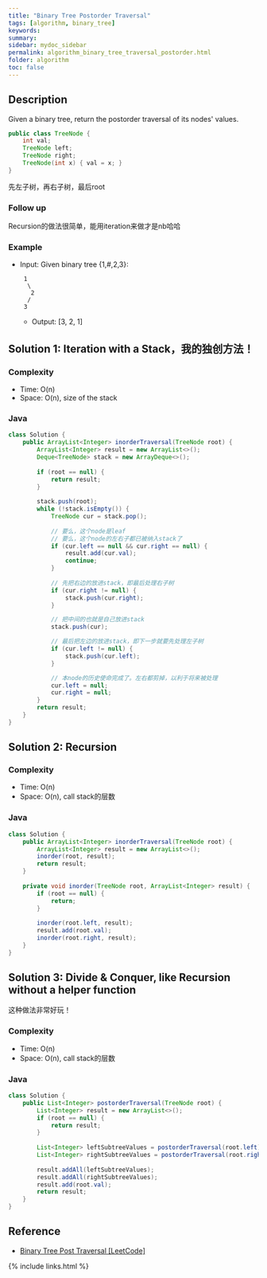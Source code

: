 ```yaml
---
title: "Binary Tree Postorder Traversal"
tags: [algorithm, binary_tree]
keywords:
summary:
sidebar: mydoc_sidebar
permalink: algorithm_binary_tree_traversal_postorder.html
folder: algorithm
toc: false
---
```


## Description
Given a binary tree, return the postorder traversal of its nodes' values.
```java
public class TreeNode {
    int val;
    TreeNode left;
    TreeNode right;
    TreeNode(int x) { val = x; }
}
```

先左子树，再右子树，最后root

### Follow up
Recursion的做法很简单，能用iteration来做才是nb哈哈

### Example
* Input: Given binary tree {1,#,2,3}:
  ```
   1
    \
     2
    /
   3
  ```
  * Output: [3, 2, 1]


## Solution 1: Iteration with a Stack，我的独创方法！

### Complexity
* Time: O(n)
* Space: O(n), size of the stack

### Java
```java
class Solution {
    public ArrayList<Integer> inorderTraversal(TreeNode root) {
        ArrayList<Integer> result = new ArrayList<>();
        Deque<TreeNode> stack = new ArrayDeque<>();
        
        if (root == null) {
            return result;
        }
        
        stack.push(root);
        while (!stack.isEmpty()) {
            TreeNode cur = stack.pop();
           
            // 要么，这个node是leaf
            // 要么，这个node的左右子都已被纳入stack了
            if (cur.left == null && cur.right == null) {
                result.add(cur.val);
                continue;
            } 
            
            // 先把右边的放进stack，即最后处理右子树
            if (cur.right != null) {
                stack.push(cur.right);
            }

            // 把中间的也就是自己放进stack
            stack.push(cur);

            // 最后把左边的放进stack，即下一步就要先处理左子树
            if (cur.left != null) {
                stack.push(cur.left);
            }

            // 本node的历史使命完成了。左右都剪掉，以利于将来被处理
            cur.left = null;
            cur.right = null;
        }
        return result;
    }
}
```

## Solution 2: Recursion

### Complexity
* Time: O(n)
* Space: O(n), call stack的层数

### Java
```java
class Solution {
    public ArrayList<Integer> inorderTraversal(TreeNode root) {
        ArrayList<Integer> result = new ArrayList<>();
        inorder(root, result);
        return result;
    }
   
    private void inorder(TreeNode root, ArrayList<Integer> result) {
        if (root == null) {
            return;
        }
       
        inorder(root.left, result);
        result.add(root.val);
        inorder(root.right, result);
    }
}
```

## Solution 3: Divide & Conquer, like Recursion without a helper function
这种做法非常好玩！

### Complexity
* Time: O(n)
* Space: O(n), call stack的层数

### Java
```java
class Solution {
    public List<Integer> postorderTraversal(TreeNode root) {
        List<Integer> result = new ArrayList<>();
        if (root == null) {
            return result;
        }
        
        List<Integer> leftSubtreeValues = postorderTraversal(root.left);
        List<Integer> rightSubtreeValues = postorderTraversal(root.right);
        
        result.addAll(leftSubtreeValues);
        result.addAll(rightSubtreeValues);
        result.add(root.val);
        return result;
    }
}
```

## Reference
* [Binary Tree Post Traversal [LeetCode]](https://leetcode.com/problems/binary-tree-postorder-traversal/description/)

{% include links.html %}
